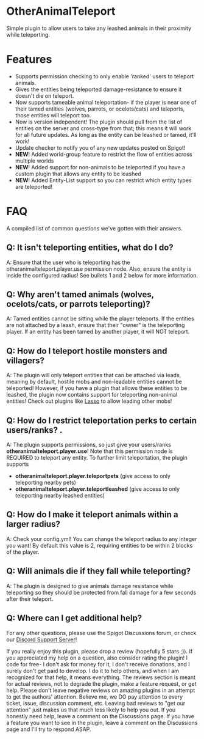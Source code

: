 # OtherAnimalTeleport
Simple plugin to allow users to take any leashed animals in their proximity while teleporting. 

# Features
- Supports permission checking to only enable 'ranked' users to teleport animals.
- Gives the entities being teleported damage-resistance to ensure it doesn't die on teleport.
- Now supports tameable animal teleportation- if the player is near one of their tamed entities (wolves, parrots, or ocelots/cats) and teleports, those entities will teleport too.
- Now is version independent! The plugin should pull from the list of entities on the server and cross-type from that; this means it will work for all future updates. As long as the entity can be leashed or tamed, it'll work!
- Update checker to notify you of any new updates posted on Spigot!
- **NEW**! Added world-group feature to restrict the flow of entities across multiple worlds
- **NEW**! Added support for non-animals to be teleported if you have a custom plugin that allows any entity to be leashed
- **NEW**! Added Entity-List support so you can restrict which entity types are teleported!

# FAQ
A compiled list of common questions we've gotten with their answers.
## Q: It isn't teleporting entities, what do I do?
A: Ensure that the user who is teleporting has the otheranimalteleport.player.use permission node. Also, ensure the entity is inside the configured radius! See bullets 1 and 2 below for more information.
## Q: Why aren't tamed animals (wolves, ocelots/cats, or parrots teleporting)? 
A: Tamed entities cannot be sitting while the player teleports. If the entities are not attached by a leash, ensure that their "owner" is the teleporting player. If an entity has been tamed by another player, it will NOT teleport.
## Q: How do I teleport hostile monsters and villagers? 
A: The plugin will only teleport entities that can be attached via leads, meaning by default, hostile mobs and non-leadable entities cannot be teleported! However, if you have a plugin that allows these entities to be leashed, the plugin now contains support for teleporting non-animal entities! Check out plugins like [Lasso](https://www.spigotmc.org/resources/lasso.54815/) to allow leading other mobs!
## Q: How do I restrict teleportation perks to certain users/ranks? .
A: The plugin supports permissions, so just give your users/ranks **otheranimalteleport.player.use**! Note that this permission node is REQUIRED to teleport any entity. To further limit teleportation, the plugin supports
- **otheranimalteleport.player.teleportpets** (give access to only teleporting nearby pets)
- **otheranimalteleport.player.teleportleashed** (give access to only teleporting nearby leashed entities)
## Q: How do I make it teleport animals within a larger radius? 
A: Check your config.yml! You can change the teleport radius to any integer you want! By default this value is 2, requiring entities to be within 2 blocks of the player.
## Q: Will animals die if they fall while teleporting? 
A: The plugin is designed to give animals damage resistance while teleporting so they should be protected from fall damage for a few seconds after their teleport.
## Q: Where can I get additional help? 
For any other questions, please use the Spigot Discussions forum, or check our [Discord Support Server](https://discord.gg/eHBxk5q)!

If you really enjoy this plugin, please drop a review (hopefully 5 stars ;)). If you appreciated my help on a question, also consider rating the plugin! I code for free- I don't ask for money for it, I don't receive donations, and I surely don't get paid to develop. I do it to help others, and when I am recognized for that help, it means everything.
The reviews section is meant for actual reviews, not to degrade the plugin, make a feature request, or get help. Please don't leave negative reviews on amazing plugins in an attempt to get the authors' attention. Believe me, we DO pay attention to every ticket, issue, discussion comment, etc. Leaving bad reviews to "get our attention" just makes us that much less likely to help you out. If you honestly need help, leave a comment on the Discussions page.
If you have a feature you want to see in the plugin, leave a comment on the Discussions page and I'll try to respond ASAP.

